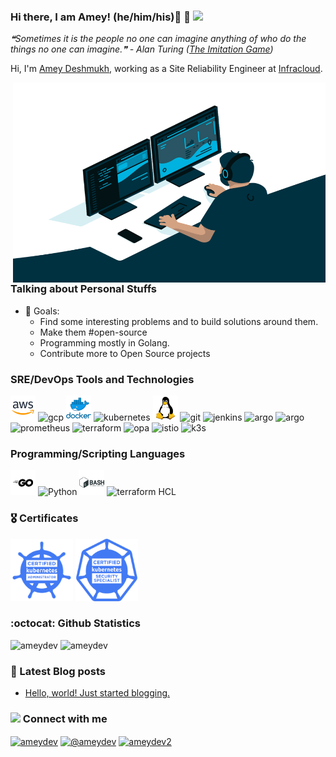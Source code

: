 ### Hi there, I am Amey! (he/him/his)👋 👋 ![](https://komarev.com/ghpvc/?username=ameydev&color=green&&style=flat)


<!--STARTS_HERE_QUOTE_README-->
<i>❝Sometimes it is the people no one can imagine anything of who do the things no one can imagine.❞ - Alan Turing ([The Imitation Game](https://www.imdb.com/title/tt2084970/))</i>
<!--ENDS_HERE_QUOTE_README-->

Hi, I'm [Amey Deshmukh](https://www.linkedin.com/in/amey-deshmukh-016a68107/), working as a Site Reliability Engineer at [Infracloud](https://www.infracloud.io/).


<img align="right" alt="GIF" src="https://github.com/ameydev/ameydev/blob/main/code.gif?raw=true" width="500" height="320" />

### Talking about Personal Stuffs

- 🥅 Goals: 
    - Find some interesting problems and to build solutions around them. 
    - Make them #open-source
    - Programming mostly in Golang.
    - Contribute more to Open Source projects

### SRE/DevOps Tools and Technologies

<p align="left"><img src="https://github.com/github/explore/raw/main/topics/aws/aws.png" alt="aws" width="40" height="40"/>  
<img src="https://www.vectorlogo.zone/logos/google_cloud/google_cloud-icon.svg" alt="gcp" width="40" height="40"/>    
<img src="https://github.com/github/explore/raw/main/topics/docker/docker.png" alt="docker" width="40" height="40"/>
<img src="https://www.vectorlogo.zone/logos/kubernetes/kubernetes-icon.svg" alt="kubernetes" width="40" height="40"/>   
<img src="https://github.com/github/explore/raw/main/topics/linux/linux.png" alt="linux" width="40" height="40"/>   
<img src="https://www.vectorlogo.zone/logos/git-scm/git-scm-icon.svg" alt="git" width="40" height="40"/>   
<img src="https://www.vectorlogo.zone/logos/jenkins/jenkins-icon.svg" alt="jenkins" width="40" height="40"/>
<img src="https://cncf-branding.netlify.app/img/projects/argo/icon/color/argo-icon-color.png" alt="argo" width="40" height="40"/>
<img src="https://www.vectorlogo.zone/logos/github/github-ar21.svg" alt="argo" width="40" height="40"/>
<img src="https://www.vectorlogo.zone/logos/prometheusio/prometheusio-ar21.svg" alt="prometheus" width="40" height="40"/>
<img src="https://camo.githubusercontent.com/d13e208052a3e9d83243cd804635e60e4a238c43a86ce1bc6aea249c39c67709/68747470733a2f2f7777772e766563746f726c6f676f2e7a6f6e652f6c6f676f732f7465727261666f726d696f2f7465727261666f726d696f2d617232312e737667" alt="terraform" width="40" height="40"/>   
<img src="https://camo.githubusercontent.com/aee47673482ae9337b1a495f7e747d35e55f4a3081e5cd65768e65686f6f2de4/68747470733a2f2f7777772e766563746f726c6f676f2e7a6f6e652f6c6f676f732f6f70656e706f6c6963796167656e742f6f70656e706f6c6963796167656e742d617232312e737667" alt="opa" width="40" height="40"/>   <img src="https://camo.githubusercontent.com/bd5b74426b7087fe4c8568458993dfff11001c3b9f0a2483e1da43650cbe0672/68747470733a2f2f7777772e766563746f726c6f676f2e7a6f6e652f6c6f676f732f697374696f696f2f697374696f696f2d69636f6e2e737667" alt="istio" width="40" height="40"/> 
<img src="https://cncf-branding.netlify.app/img/projects/helm/icon/color/helm-icon-color.png" alt="k3s" width="40" height="40"/>  
</p>

### Programming/Scripting Languages

<p align="left"> <img src="https://github.com/github/explore/raw/main/topics/go/go.png" alt="go" width="40" height="40"/>  <img src="https://www.vectorlogo.zone/logos/python/python-ar21.svg" alt="Python" width="40" height="40"/> <img src="https://github.com/github/explore/raw/main/topics/bash/bash.png" alt="bash" width="40" height="40"/> <img src="https://camo.githubusercontent.com/d13e208052a3e9d83243cd804635e60e4a238c43a86ce1bc6aea249c39c67709/68747470733a2f2f7777772e766563746f726c6f676f2e7a6f6e652f6c6f676f732f7465727261666f726d696f2f7465727261666f726d696f2d617232312e737667" alt="terraform HCL" width="40" height="40"/>  
</p> 

### 🎖 Certificates
<p align="left"><img src="./media/cka.png" alt="https://www.credly.com/badges/349777de-9673-444f-a05e-2dbb770768c3/public_url" width="100" height="100"/> <img src="./media/cks.png" alt="https://www.credly.com/badges/349777de-9673-444f-a05e-2dbb770768c3/public_url" width="100" height="100"/>
</p>



### :octocat: Github Statistics
<p align="left">
<img  src="https://github-readme-stats.vercel.app/api?username=ameydev&show_icons=true&theme=radical" alt="ameydev" width="480" height="180" />
<img src="https://github-readme-stats.vercel.app/api/top-langs/?username=ameydev&layout=compact&hide=html&theme=radical" alt="ameydev"/>
</p>


### :card_index: Latest Blog posts
<!-- BLOG-POST-LIST:START -->
- [Hello, world! Just started blogging.](https://medium.com/@ameydev/hello-world-just-started-blogging-34d268cab93?source=rss-d57da9ba885e------2)
<!-- BLOG-POST-LIST:END -->


### <img src="https://media.giphy.com/media/LnQjpWaON8nhr21vNW/giphy.gif" height="32"></img> Connect with me 
<a href="https://www.linkedin.com/in/amey-deshmukh-016a68107/" target="blank"><img align="center" src="https://img.shields.io/badge/linkedin-%230077B5.svg?&style=for-the-badge&logo=linkedin&logoColor=white" alt="ameydev" /></a>
<a href="https://medium.com/@ameydev
" target="blank"><img align="center" src="https://img.shields.io/badge/medium-%2312100E.svg?&style=for-the-badge&logo=medium&logoColor=white" alt="@ameydev" /></a>
<a href="https://twitter.com/ameydev2" target="blank"><img align="center" src="https://img.shields.io/badge/Twitter-1DA1F2?style=for-the-badge&logo=twitter&logoColor=white" alt="ameydev2" /></a>

